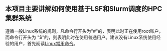## 本项目主要讲解如何使用基于LSF和Slurm调度的HPC集群系统

遵循一般Linux系统的规则，凡命令行开头为"#"的，表明此时正在使用root账户，而命令行开头为
"$"的，则表明此时在使用普通用户。建议没有Linux系统使用经验的用户，首先阅读[Linux常用命令](Linux常用命令.md)。
